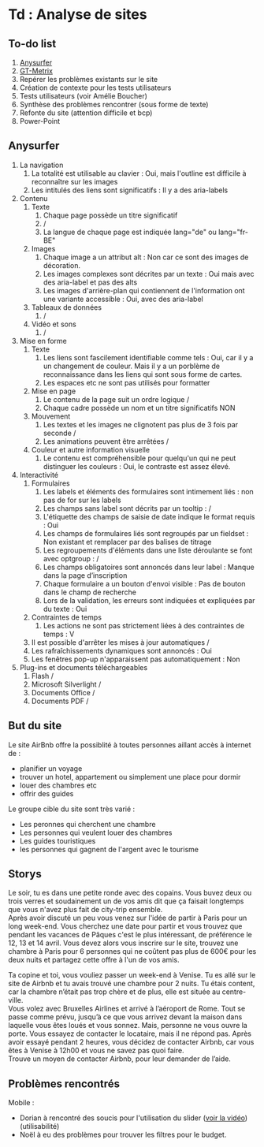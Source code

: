 # Td : Analyse de sites 

## To-do list

1. [Anysurfer](https://www.anysurfer.be/fr/en-pratique/directives)
1. [GT-Metrix](https://gtmetrix.com/)
1. Repérer les problèmes existants sur le site
1. Création de contexte pour les tests utilisateurs
1. Tests utilisateurs (voir Amélie Boucher)
1. Synthèse des problèmes rencontrer (sous forme de texte)
1. Refonte du site (attention difficile et bcp)
1. Power-Point

## Anysurfer

1. La navigation
	1. La totalité est utilisable au clavier : Oui, mais l'outline est difficile à reconnaître sur les images
	1. Les intitulés des liens sont significatifs : Il y a des aria-labels
1. Contenu
	1. Texte
		1. Chaque page possède un titre significatif
		1. /
		1. La langue de chaque page est indiquée lang="de" ou lang="fr-BE"
	1. Images
		1. Chaque image a un attribut alt : Non car ce sont des images de décoration.
		1. Les images complexes sont décrites par un texte : Oui mais avec des aria-label et pas des alts
		1. Les images d'arrière-plan qui contiennent de l'information ont une variante accessible : Oui, avec des aria-label
	1. Tableaux de données 
		1. /
	1. Vidéo et sons
		1. /
1. Mise en forme
	1. Texte
		1. Les liens sont fascilement identifiable comme tels : Oui, car il y a un changement de couleur. Mais il y a un porblème de reconnaissance dans les liens qui sont sous forme de cartes.
		1. Les espaces etc ne sont pas utilisés pour formatter
	1. Mise en page
    	1. Le contenu de la page suit un ordre logique /
    	1. Chaque cadre possède un nom et un titre significatifs NON
	1. Mouvement
    	1. Les textes et les images ne clignotent pas plus de 3 fois par seconde /
    	1. Les animations peuvent être arrêtées /
	1. Couleur et autre information visuelle
		1. Le contenu est compréhensible pour quelqu'un qui ne peut distinguer les couleurs : Oui, le contraste est assez élevé.
1. Interactivité
    1. Formulaires
        1. Les labels et éléments des formulaires sont intimement liés : non pas de for sur les labels
        1. Les champs sans label sont décrits par un tooltip : /
        1. L'étiquette des champs de saisie de date indique le format requis : Oui
        1. Les champs de formulaires liés sont regroupés par un fieldset : Non existant et remplacer par des balises de titrage
        1. Les regroupements d'éléments dans une liste déroulante se font avec optgroup : /
        1. Les champs obligatoires sont annoncés dans leur label : Manque dans la page d’inscription
        1. Chaque formulaire a un bouton d'envoi visible : Pas de bouton dans le champ de recherche
        1. Lors de la validation, les erreurs sont indiquées et expliquées par du texte : Oui
    1. Contraintes de temps
        1. Les actions ne sont pas strictement liées à des contraintes de temps : V
    1. Il est possible d'arrêter les mises à jour automatiques  /
    1. Les rafraîchissements dynamiques sont annoncés : Oui
    1. Les fenêtres pop-up n'apparaissent pas automatiquement : Non
1. Plug-ins et documents téléchargeables
    1. Flash /
    1. Microsoft Silverlight /
    1. Documents Office /
    1. Documents PDF /

## But du site 

Le site AirBnb offre la possiblité à toutes personnes aillant accès à internet de :  
* planifier un voyage
* trouver un hotel, appartement ou simplement une place pour dormir
* louer des chambres etc
* offrir des guides  

Le groupe cible du site sont très varié :
* Les peronnes qui cherchent une chambre
* Les personnes qui veulent louer des chambres
* Les guides touristiques
* les personnes qui gagnent de l'argent avec le tourisme

## Storys

Le soir, tu es dans une petite ronde avec des copains.
Vous buvez deux ou trois verres et soudainement un  de vos amis dit que ça faisait longtemps que vous n'avez plus fait de city-trip ensemble.  
Après avoir discuté un peu vous venez sur l'idée de partir à Paris pour un long week-end. Vous cherchez une date pour partir et vous trouvez que pendant les vacances de Pâques c'est le plus intéressant, de préférence le 12, 13 et 14 avril. Vous devez alors vous inscrire sur le site, trouvez une chambre à Paris pour    6 personnes qui ne coûtent pas plus de 600€ pour les deux nuits et partagez cette offre à l'un de vos amis.  

Ta copine et toi, vous vouliez passer un week-end à Venise. Tu es allé sur le site de Airbnb et tu avais trouvé une chambre pour 2 nuits. Tu étais content, car la chambre n’était pas trop chère et de plus, elle est située au centre-ville.  
Vous volez avec Bruxelles Airlines et arrivé à l’aéroport de Rome. Tout se passe comme prévu, jusqu’à ce que vous arrivez devant la maison dans laquelle vous êtes loués et vous sonnez. Mais, personne ne vous ouvre la porte. Vous essayez de contacter le locataire, mais il ne répond pas. Après avoir essayé pendant 2 heures, vous décidez de contacter Airbnb, car vous êtes à Venise à 12h00 et vous ne savez pas quoi faire.  
Trouve un moyen de contacter Airbnb, pour leur demander de l’aide.


## Problèmes rencontrés

Mobile : 
* Dorian à rencontré des soucis pour l'utilisation du slider ([voir la vidéo](./videos/)) (utilisabilité)
* Noël à eu des problèmes pour trouver les filtres pour le budget.
